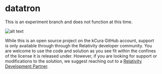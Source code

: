 # datatron
This is an experiment branch and does not function at this time.

![alt text](https://github.com/relativitydev/datatron/blob/2.0/sorry-folks-parks-closed-moose-out-front-shoulda-told-ya.jpg)

While this is an open source project on the kCura GitHub account, support is only available through through the Relativity developer community. You are welcome to use the code and solution as you see fit within the confines of the license it is released under. However, if you are looking for support or modifications to the solution, we suggest reaching out to a [Relativity Development Partner](https://www.kcura.com/relativity/ediscovery-resources/ecosystem).
